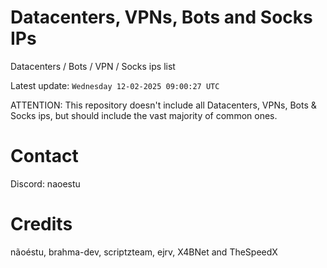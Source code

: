 # Datacenters, VPNs, Bots and Socks IPs
 
Datacenters / Bots / VPN / Socks ips list

Latest update: `Wednesday 12-02-2025 09:00:27 UTC` 

ATTENTION: This repository doesn't include all Datacenters, VPNs, Bots & Socks ips, 
but should include the vast majority of common ones.

# Contact
Discord: naoestu

# Credits
nãoéstu, brahma-dev, scriptzteam, ejrv, X4BNet and TheSpeedX
